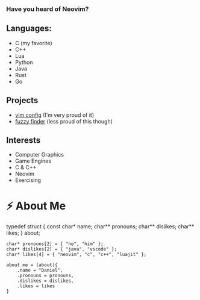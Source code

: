### Have you heard of Neovim?

## Languages:
- C (my favorite)
- C++
- Lua
- Python
- Java
- Rust
- Go

## Projects
- [vim config](https://github.com/DanDanCool/config) (I'm very proud of it)
- [fuzzy finder](https://github.com/DanDanCool/fuzzy) (less proud of this though)

## Interests
- Computer Graphics
- Game Engines
- C & C++
- Neovim
- Exercising

# ⚡ About Me
  typedef struct
  {
    const char* name;
    char** pronouns;
    char** dislikes;
    char** likes;
  } about;
  
	char* pronouns[2] = { "he", "him" };
	char* dislikes[2] = { "java", "vscode" };
	char* likes[4] = { "neovim", "c", "c++", "luajit" };

	about me = (about){
		.name = "Daniel",
		.pronouns = pronouns,
		.dislikes = dislikes,
		.likes = likes
	}
